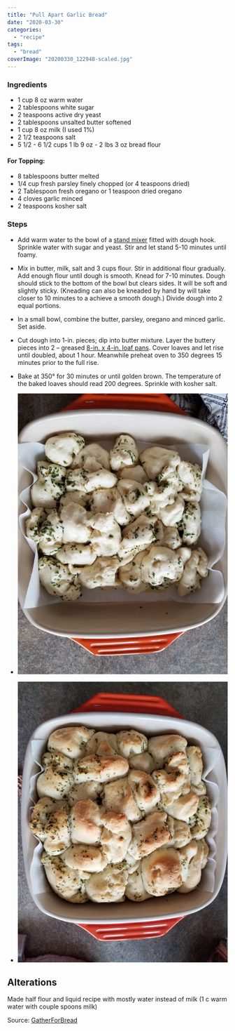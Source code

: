 ```yaml
---
title: "Pull Apart Garlic Bread"
date: "2020-03-30"
categories: 
  - "recipe"
tags: 
  - "bread"
coverImage: "20200330_122948-scaled.jpg"
---
```


### Ingredients

- 1 cup 8 oz warm water
- 2 tablespoons white sugar
- 2 teaspoons active dry yeast
- 2 tablespoons unsalted butter softened
- 1 cup 8 oz milk (I used 1%)
- 2 1/2 teaspoons salt
- 5 1/2 - 6 1/2 cups 1 lb 9 oz - 2 lbs 3 oz bread flour

#### For Topping:

- 8 tablespoons butter melted
- 1/4 cup fresh parsley finely chopped (or 4 teaspoons dried)
- 2 Tablespoon fresh oregano or 1 teaspoon dried oregano
- 4 cloves garlic minced
- 2 teaspoons kosher salt

### Steps

- Add warm water to the bowl of a [stand mixer](http://amzn.to/1Wd5VAG) fitted with dough hook. Sprinkle water with sugar and yeast. Stir and let stand 5-10 minutes until foamy. 
- Mix in butter, milk, salt and 3 cups flour. Stir in additional flour gradually. Add enough flour until dough is smooth. Knead for 7-10 minutes. Dough should stick to the bottom of the bowl but clears sides. It will be soft and slightly sticky. (Kneading can also be kneaded by hand by will take closer to 10 minutes to a achieve a smooth dough.) Divide dough into 2 equal portions.
- In a small bowl, combine the butter, parsley, oregano and minced garlic. Set aside. 
- Cut dough into 1-in. pieces; dip into butter mixture. Layer the buttery pieces into 2 – greased [8-in. x 4-in. loaf pans](http://amzn.to/1XrYPYh). Cover loaves and let rise until doubled, about 1 hour. Meanwhile preheat oven to 350 degrees 15 minutes prior to the full rise.
- Bake at 350° for 30 minutes or until golden brown. The temperature of the baked loaves should read 200 degrees. Sprinkle with kosher salt.

- ![Pull Apart Garlic Bread 1](images/20200330_114328-768x1024.jpg)
    
- ![Pull Apart Garlic Bread 2](images/20200330_122927-768x1024.jpg)
    

## Alterations

Made half flour and liquid recipe with mostly water instead of milk (1 c warm water with couple spoons milk)

Source: [GatherForBread](https://gatherforbread.com/pull-apart-garlic-bread/)
